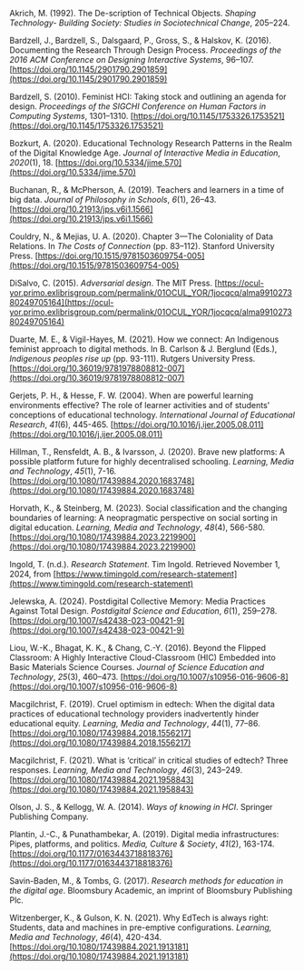 Akrich, M. (1992). The De-scription of Technical Objects. _Shaping Technology- Building Society: Studies in Sociotechnical Change_, 205–224.

Bardzell, J., Bardzell, S., Dalsgaard, P., Gross, S., & Halskov, K. (2016). Documenting the Research Through Design Process. _Proceedings of the 2016 ACM Conference on Designing Interactive Systems_, 96–107. [https://doi.org/10.1145/2901790.2901859](https://doi.org/10.1145/2901790.2901859)

Bardzell, S. (2010). Feminist HCI: Taking stock and outlining an agenda for design. _Proceedings of the SIGCHI Conference on Human Factors in Computing Systems_, 1301–1310. [https://doi.org/10.1145/1753326.1753521](https://doi.org/10.1145/1753326.1753521)

Bozkurt, A. (2020). Educational Technology Research Patterns in the Realm of the Digital Knowledge Age. _Journal of Interactive Media in Education_, _2020_(1), 18. [https://doi.org/10.5334/jime.570](https://doi.org/10.5334/jime.570)

Buchanan, R., & McPherson, A. (2019). Teachers and learners in a time of big data. _Journal of Philosophy in Schools_, _6_(1), 26–43. [https://doi.org/10.21913/jps.v6i1.1566](https://doi.org/10.21913/jps.v6i1.1566)

Couldry, N., & Mejias, U. A. (2020). Chapter 3—The Coloniality of Data Relations. In _The Costs of Connection_ (pp. 83–112). Stanford University Press. [https://doi.org/10.1515/9781503609754-005](https://doi.org/10.1515/9781503609754-005)

DiSalvo, C. (2015). _Adversarial design_. The MIT Press. [https://ocul-yor.primo.exlibrisgroup.com/permalink/01OCUL_YOR/1jocqcq/alma991027380249705164](https://ocul-yor.primo.exlibrisgroup.com/permalink/01OCUL_YOR/1jocqcq/alma991027380249705164)

Duarte, M. E., & Vigil-Hayes, M. (2021). How we connect: An Indigenous feminist approach to digital methods. In B. Carlson & J. Berglund (Eds.), _Indigenous peoples rise up_ (pp. 93-111). Rutgers University Press. [https://doi.org/10.36019/9781978808812-007](https://doi.org/10.36019/9781978808812-007)

Gerjets, P. H., & Hesse, F. W. (2004). When are powerful learning environments effective? The role of learner activities and of students' conceptions of educational technology. _International Journal of Educational Research_, _41_(6), 445-465. [https://doi.org/10.1016/j.ijer.2005.08.011](https://doi.org/10.1016/j.ijer.2005.08.011)

Hillman, T., Rensfeldt, A. B., & Ivarsson, J. (2020). Brave new platforms: A possible platform future for highly decentralised schooling. _Learning, Media and Technology_, _45_(1), 7-16. [https://doi.org/10.1080/17439884.2020.1683748](https://doi.org/10.1080/17439884.2020.1683748)

Horvath, K., & Steinberg, M. (2023). Social classification and the changing boundaries of learning: A neopragmatic perspective on social sorting in digital education. _Learning, Media and Technology_, _48_(4), 566-580. [https://doi.org/10.1080/17439884.2023.2219900](https://doi.org/10.1080/17439884.2023.2219900)

Ingold, T. (n.d.). _Research Statement_. Tim Ingold. Retrieved November 1, 2024, from [https://www.timingold.com/research-statement](https://www.timingold.com/research-statement)

Jelewska, A. (2024). Postdigital Collective Memory: Media Practices Against Total Design. _Postdigital Science and Education_, _6_(1), 259–278. [https://doi.org/10.1007/s42438-023-00421-9](https://doi.org/10.1007/s42438-023-00421-9)

Liou, W.-K., Bhagat, K. K., & Chang, C.-Y. (2016). Beyond the Flipped Classroom: A Highly Interactive Cloud-Classroom (HIC) Embedded into Basic Materials Science Courses. _Journal of Science Education and Technology_, _25_(3), 460–473. [https://doi.org/10.1007/s10956-016-9606-8](https://doi.org/10.1007/s10956-016-9606-8)

Macgilchrist, F. (2019). Cruel optimism in edtech: When the digital data practices of educational technology providers inadvertently hinder educational equity. _Learning, Media and Technology_, _44_(1), 77–86. [https://doi.org/10.1080/17439884.2018.1556217](https://doi.org/10.1080/17439884.2018.1556217)

Macgilchrist, F. (2021). What is ‘critical’ in critical studies of edtech? Three responses. _Learning, Media and Technology_, _46_(3), 243–249. [https://doi.org/10.1080/17439884.2021.1958843](https://doi.org/10.1080/17439884.2021.1958843)

Olson, J. S., & Kellogg, W. A. (2014). _Ways of knowing in HCI_. Springer Publishing Company.

Plantin, J.-C., & Punathambekar, A. (2019). Digital media infrastructures: Pipes, platforms, and politics. _Media, Culture & Society_, _41_(2), 163-174. [https://doi.org/10.1177/0163443718818376](https://doi.org/10.1177/0163443718818376)

Savin-Baden, M., & Tombs, G. (2017). _Research methods for education in the digital age_. Bloomsbury Academic, an imprint of Bloomsbury Publishing Plc.

Witzenberger, K., & Gulson, K. N. (2021). Why EdTech is always right: Students, data and machines in pre-emptive configurations. _Learning, Media and Technology_, _46_(4), 420-434. [https://doi.org/10.1080/17439884.2021.1913181](https://doi.org/10.1080/17439884.2021.1913181)